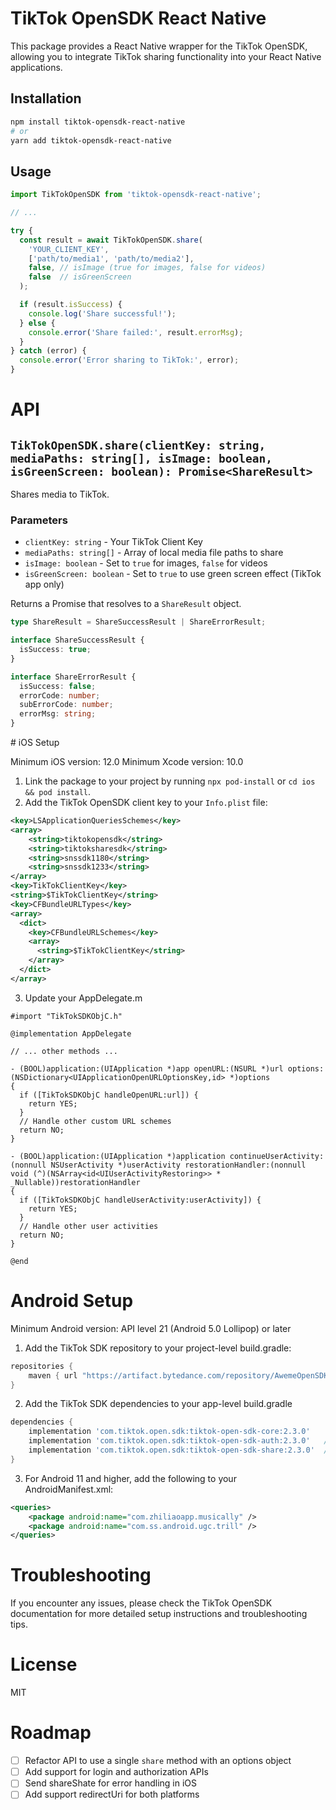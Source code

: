 # TikTok OpenSDK React Native

This package provides a React Native wrapper for the TikTok OpenSDK, allowing you to integrate TikTok sharing functionality into your React Native applications.

## Installation

```bash
npm install tiktok-opensdk-react-native
# or
yarn add tiktok-opensdk-react-native
````

## Usage

```javascript
import TikTokOpenSDK from 'tiktok-opensdk-react-native';

// ...

try {
  const result = await TikTokOpenSDK.share(
    'YOUR_CLIENT_KEY',
    ['path/to/media1', 'path/to/media2'],
    false, // isImage (true for images, false for videos)
    false  // isGreenScreen
  );

  if (result.isSuccess) {
    console.log('Share successful!');
  } else {
    console.error('Share failed:', result.errorMsg);
  }
} catch (error) {
  console.error('Error sharing to TikTok:', error);
}
```

# API

## `TikTokOpenSDK.share(clientKey: string, mediaPaths: string[], isImage: boolean, isGreenScreen: boolean): Promise<ShareResult>`
<!-- Shares media to TikTok.

clientKey: Your TikTok Client Key
mediaUrls: Array of local media file URLs to share
isImage: Set to true for images, false for videos
isGreenScreen: Set to true to use green screen effect (TikTok app only) -->
Shares media to TikTok.

### Parameters

- `clientKey: string` - Your TikTok Client Key
- `mediaPaths: string[]` - Array of local media file paths to share
- `isImage: boolean` - Set to `true` for images, `false` for videos
- `isGreenScreen: boolean` - Set to `true` to use green screen effect (TikTok app only)

Returns a Promise that resolves to a `ShareResult` object.

```typescript
type ShareResult = ShareSuccessResult | ShareErrorResult;

interface ShareSuccessResult {
  isSuccess: true;
}

interface ShareErrorResult {
  isSuccess: false;
  errorCode: number;
  subErrorCode: number;
  errorMsg: string;
}
```

# iOS Setup

Minimum iOS version: 12.0
Minimum Xcode version: 10.0

1. Link the package to your project by running `npx pod-install` or `cd ios && pod install`.
2. Add the TikTok OpenSDK client key to your `Info.plist` file:

```xml
<key>LSApplicationQueriesSchemes</key>
<array>
    <string>tiktokopensdk</string>
    <string>tiktoksharesdk</string>
    <string>snssdk1180</string>
    <string>snssdk1233</string>
</array>
<key>TikTokClientKey</key>
<string>$TikTokClientKey</string>
<key>CFBundleURLTypes</key>
<array>
  <dict>
    <key>CFBundleURLSchemes</key>
    <array>
      <string>$TikTokClientKey</string>
    </array>
  </dict>
</array>
```

3. Update your AppDelegate.m

```objc
#import "TikTokSDKObjC.h"

@implementation AppDelegate

// ... other methods ...

- (BOOL)application:(UIApplication *)app openURL:(NSURL *)url options:(NSDictionary<UIApplicationOpenURLOptionsKey,id> *)options
{
  if ([TikTokSDKObjC handleOpenURL:url]) {
    return YES;
  }
  // Handle other custom URL schemes
  return NO;
}

- (BOOL)application:(UIApplication *)application continueUserActivity:(nonnull NSUserActivity *)userActivity restorationHandler:(nonnull void (^)(NSArray<id<UIUserActivityRestoring>> * _Nullable))restorationHandler
{
  if ([TikTokSDKObjC handleUserActivity:userActivity]) {
    return YES;
  }
  // Handle other user activities
  return NO;
}

@end
```

# Android Setup

Minimum Android version: API level 21 (Android 5.0 Lollipop) or later

1. Add the TikTok SDK repository to your project-level build.gradle:

```gradle
repositories {
    maven { url "https://artifact.bytedance.com/repository/AwemeOpenSDK" }
}
```

2. Add the TikTok SDK dependencies to your app-level build.gradle

```gradle
dependencies {
    implementation 'com.tiktok.open.sdk:tiktok-open-sdk-core:2.3.0'
    implementation 'com.tiktok.open.sdk:tiktok-open-sdk-auth:2.3.0'   // for authorization API
    implementation 'com.tiktok.open.sdk:tiktok-open-sdk-share:2.3.0'  // for share API
}
```

3. For Android 11 and higher, add the following to your AndroidManifest.xml:

```xml
<queries>
    <package android:name="com.zhiliaoapp.musically" />
    <package android:name="com.ss.android.ugc.trill" />
</queries>
```

# Troubleshooting

If you encounter any issues, please check the TikTok OpenSDK documentation for more detailed setup instructions and troubleshooting tips.

# License

MIT

# Roadmap

- [ ] Refactor API to use a single `share` method with an options object
- [ ] Add support for login and authorization APIs
- [ ] Send shareShate for error handling in iOS
- [ ] Add support redirectUri for both platforms